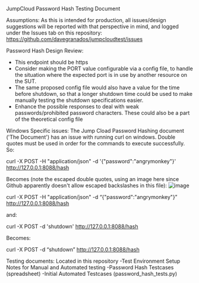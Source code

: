 JumpCloud Password Hash Testing Document

Assumptions:
As this is intended for production, all issues/design suggestions will be reported with that perspective in mind, and logged under the Issues tab on this repository: https://github.com/davegranados/jumpcloudtest/issues

Password Hash Design Review:
- This endpoint should be https
- Consider making the PORT value configurable via a config file, to handle the situation where the expected port is in use by another resource on the SUT.
- The same proposed config file would also have a value for the time before shutdown, so that a longer shutdown time could be used to make manually testing the shutdown specifications easier.
- Enhance the possible responses to deal with weak passwords/prohibited password characters. These could also be a part of the theoretical config file

Windows Specific issues:
The Jump Cload Password Hashing document ('The Document') has an issue with running curl on windows. Double quotes must be used in order for the commands to execute successfully. So:

curl -X POST -H "application/json" -d '{"password":"angrymonkey"}' http://127.0.0.1:8088/hash

Becomes (note the escaped double quotes, using an image here since Github apparently doesn't allow escaped backslashes in this file):
![image](https://user-images.githubusercontent.com/36861783/142569590-c051c7e1-78dd-4a7d-8414-9613908723bf.png)

curl -X POST -H "application/json" -d “{\"password\":\"angrymonkey\"}” http://127.0.0.1:8088/hash

and:

curl -X POST -d 'shutdown' http://127.0.0.1:8088/hash 

Becomes:

curl -X POST -d “shutdown” http://127.0.0.1:8088/hash 

Testing documents:
Located in this repository
-Test Environment Setup Notes for Manual and Automated testing
-Password Hash Testcases (spreadsheet)
-Initial Automated Testcases (password_hash_tests.py)

